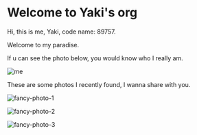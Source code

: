 # Welcome to Yaki's org

Hi, this is me, Yaki, code name: 89757.

Welcome to my paradise.

If u can see the photo below, you would know who I really am.

![me](https://user-images.githubusercontent.com/97376748/152674037-6ab8e516-3933-4534-a12d-827477cf905e.jpg)


These are some photos I recently found, I wanna share with you.

![fancy-photo-1](https://user-images.githubusercontent.com/97376748/152674044-24e45901-9d5a-4184-9dbc-9f657d337a52.jpg)

![fancy-photo-2](https://user-images.githubusercontent.com/97376748/152674047-c679ab9f-4a37-4819-827a-7cfef86c95c4.jpg)

![fancy-photo-3](https://user-images.githubusercontent.com/97376748/152674049-47309836-dce1-4d65-8ae0-0da22aa6bd83.png)
